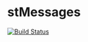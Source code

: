 # stMessages 
[![Build Status](https://travis-ci.com/shepherdjerred-minecraft/stMessages.svg?branch=master)](https://travis-ci.com/shepherdjerred-minecraft/stMessages)
